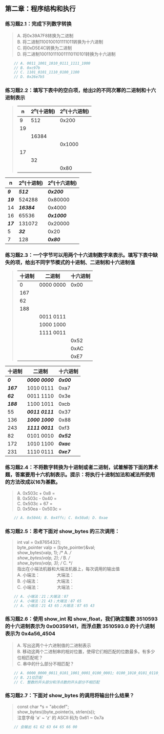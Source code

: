 ## 第二章：程序结构和执行

### 练习题2.1：完成下列数字转换
> A. 将0x39A7F8转换为二进制  
> B. 将二进制1100100101111011转换为十六进制  
> C. 将0xD5E4C转换为二进制  
> D. 将二进制1001101110011110110101转换为十六进制  
```c
    // A. 0011_1001_1010_0111_1111_1000
    // B. 0xc97b
    // C. 1101_0101_1110_0100_1100
    // D. 0x26e7b5
```

### 练习题2.2：填写下表中的空白项，给出2的不同次幂的二进制和十六进制表示
> n|2<sup>n</sup>(十进制)|2<sup>n</sup>(十六进制)
> -|--------------------|-----------------------
> 9|         512        |         0x200
> 19|                   |
> | |       16384        |
> | |                    |         0x1000
> 17|                    |
> | |        32          |
> | |                    |          0x80

n|2<sup>n</sup>(十进制)|2<sup>n</sup>(十六进制)
-|--------------------|-----------------------
***9***|***512***|***0x200***
***19***|524288|0x80000
14|***16384***|0x4000
16|65536|***0x1000***
***17***|131072|0x20000
5|***32***|0x20
7|128|***0x80***

### 练习题2.3：一个字节可以用两个十六进制数字来表示。填写下表中缺失的项，给出不同字节模式的十进制、二进制和十六进制值
> 十进制|二进制|十六进制
> -----|------|-------
> 0|0000 0000|0x00
> 167|
> 62|
> 188|
> ||0011 0111|
> ||1000 1000|
> ||1111 0011|
> |||0x52
> |||0xAC
> |||0xE7

十进制|二进制|十六进制
-----|------|-------
***0***|***0000 0000***|***0x00***
***167***|1010 0111|0xa7
***62***|0011 1110|0x3e
***188***|1100 1011|0xcb
55|***0011 0111***|0x37
136|***1000 1000***|0x88
243|***1111 0011***|0xf3
82|0101 0010|***0x52***
172|1010 1100|***0xac***
231|1110 0111|***0xe7***

### 练习题2.4：不将数字转换为十进制或者二进制，试着解答下面的算术题，答案要用十六机制表示。提示：将执行十进制加法和减法所使用的方法改成以16为基数。
> A. 0x503c + 0x8 =  
> B. 0x503c - 0x40 =   
> C. 0x503c + 67 =  
> D. 0x50ea - 0x503c =
```c
    // A. 0x5044; B. 0x4ffc; C. 0x50a0; D. 0xae
```

### 练习题2.5：思考下面对 show_bytes 的三次调用：
> int val = 0x87654321;  
> byte_pointer valp = (byte_pointer)&val;  
> show_bytes(valp, 1); /* A. */  
> show_bytes(valp, 2); /* B. */  
> show_bytes(valp, 3); /* C. */  
> 指出在小端法机器和大端法机器上，每次调用的输出值  
> A. 小端法：&#8195;&#8195;&#8195;&#8195;大端法：  
> B. 小端法：&#8195;&#8195;&#8195;&#8195;大端法：  
> C. 小端法：&#8195;&#8195;&#8195;&#8195;大端法：  
```c
    // A. 小端法：21；大端法：87
    // A. 小端法：21 43；大端法：87 65
    // A. 小端法：21 43 65；大端法：87 65 43
```

### 练习题2.6：使用 show_int 和 show_float，我们确定整数 3510593 的十六进制表示为 0x00359141，而浮点数 3510593.0 的十六进制表示为 0x4a56_4504
> A. 写出这两个十六进制值的二进制表示  
> B. 移动这两个二进制串的相对位置，使得它们相匹配的位数最多。有多少位相匹配呢？  
> C. 串中的什么部分不相匹配？
```c
    // A. 0000_0000_0011_0101_1001_0001_0100_0001; 0100_1010_0101_0110_0100_0101_0000_0100
    // B. 21位匹配
    // C. 整数的开头部分和浮点数的开头部分不相匹配
```

### 练习题2.7：下面对 show_bytes 的调用将输出什么结果？
> const char *s = "abcdef";  
> show_bytes((byte_pointer)s, strlen(s));  
> 注意字母 'a' ~ 'z' 的 ASCII 码为 0x61 ~ 0x7a
```c
    // 会输出 61 62 63 64 65 66 00
```
